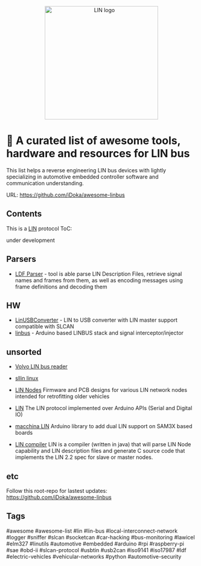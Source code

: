 <p align="center">
<img src="https://github.com/iDoka/awesome-linbus/raw/master/lin_logo.png" alt="LIN logo" width="300" heigth="150"/>
<!-- ![LIN logo](lin_logo.png) -->
</p>


# :tractor: A curated list of awesome tools, hardware and resources for LIN bus

This list helps a reverse engineering LIN bus devices with lightly specializing in automotive embedded controller software and communication understanding.

URL: https://github.com/iDoka/awesome-linbus


## Contents

This is a [LIN](http://en.wikipedia.org/wiki/Local_Interconnect_Network) protocol ToC:

under development

## Parsers

* [LDF Parser](https://github.com/c4deszes/ldfparser) - tool is able parse LIN Description Files, retrieve signal names and frames from them, as well as encoding messages using frame definitions and decoding them


## HW

* [LinUSBConverter](https://github.com/uCAN-LIN/LinUSBConverter) - LIN to USB converter with LIN master support compatible with SLCAN
* [linbus](https://github.com/zapta/linbus) - Arduino based LINBUS stack and signal interceptor/injector

## unsorted

* [Volvo LIN bus reader](https://github.com/laurynas/volvo_linbus)
* [sllin linux](https://github.com/trainman419/linux-lin)

* [LIN Nodes](https://github.com/John-Titor/LIN_Nodes) Firmware and PCB designs for various LIN network nodes intended for retrofitting older vehicles
* [LIN](https://github.com/gandrewstone/LIN) The LIN protocol implemented over Arduino APIs (Serial and Digital IO)

* [macchina LIN](https://github.com/macchina/LIN) Arduino library to add dual LIN support on SAM3X based boards
* [LIN compiler](https://github.com/PersonalTransport/LIN) LIN is a compiler (written in java) that will parse LIN Node capability and LIN description files and generate C source code that implements the LIN 2.2 spec for slave or master nodes.

<!--
https://github.com/marmotton/esp32-connected-car-lora
https://github.com/festlv/carpc RaspberryPi based CarPC build, to replace stock Volvo navigation system
https://github.com/festlv/carpc/blob/master/doc/volvo_can_buttons.txt
https://github.com/festlv/carpc/tree/master/linux_software/driver
https://github.com/festlv/carpc/blob/master/linux_software/driver/driver.py
-->





## etc

Follow this root-repo for lastest updates: https://github.com/iDoka/awesome-linbus


## Tags

#awesome
#awesome-list
#lin
#lin-bus
#local-interconnect-network
#logger
#sniffer
#slcan
#socketcan
#car-hacking
#bus-monitoring
#lawicel
#elm327
#linutils
#automotive
#embedded
#arduino
#rpi
#raspberry-pi
#sae
#obd-ii
#slcan-protocol
#usbtin
#usb2can
#iso9141
#iso17987
#ldf
#electric-vehicles
#vehicular-networks
#python
#automotive-security








